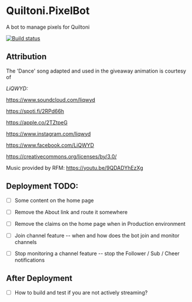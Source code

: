# Quiltoni.PixelBot
A bot to manage pixels for Quiltoni

[![Build status](https://dev.azure.com/FritzAndFriends/PixelBot/_apis/build/status/PixelBot-ASP.NET%20Core-CI)](https://dev.azure.com/FritzAndFriends/PixelBot/_build/latest?definitionId=10)

## Attribution

The 'Dance' song adapted and used in the giveaway animation is courtesy of

*LiQWYD:*

https://www.soundcloud.com/liqwyd

https://spoti.fi/2RPd66h

https://apple.co/2TZtpeG

https://www.instagram.com/liqwyd

https://www.facebook.com/LiQWYD


https://creativecommons.org/licenses/by/3.0/

Music provided by RFM: https://youtu.be/9QDADYhEzXg


## Deployment TODO:

 - [ ] Some content on the home page
 - [ ] Remove the About link and route it somewhere 
 - [ ] Remove the claims on the home page when in Production environment
 - [ ] Join channel feature -- when and how does the bot join and monitor channels
 - [ ] Stop monitoring a channel feature -- stop the Follower / Sub / Cheer notifications



 ## After Deployment
 - [ ] How to build and test if you are not actively streaming?